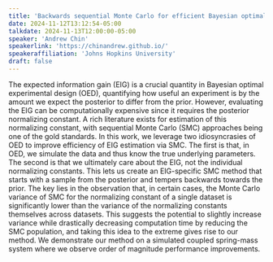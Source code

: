 ```yaml
---
title: 'Backwards sequential Monte Carlo for efficient Bayesian optimal experimental design'
date: 2024-11-12T13:12:54-05:00
talkdate: 2024-11-13T12:00:00-05:00
speaker: 'Andrew Chin'
speakerlink: 'https://chinandrew.github.io/'
speakeraffiliation: 'Johns Hopkins University'
draft: false
---
```


The expected information gain (EIG) is a crucial quantity in Bayesian optimal experimental design (OED), quantifying how useful an experiment is by the amount we expect the posterior to differ from the prior. However, evaluating the EIG can be computationally expensive since it requires the posterior normalizing constant. A rich literature exists for estimation of this normalizing constant, with sequential Monte Carlo (SMC) approaches being one of the gold standards. In this work, we leverage two idiosyncrasies of OED to improve efficiency of EIG estimation via SMC. The first is that, in OED, we simulate the data and thus know the true underlying parameters. The second is that we ultimately care about the EIG, not the individual normalizing constants. This lets us create an EIG-specific SMC method that starts with a sample from the posterior and tempers backwards towards the prior. The key lies in the observation that, in certain cases, the Monte Carlo variance of SMC for the normalizing constant of a single dataset is significantly lower than the variance of the normalizing constants themselves across datasets. This suggests the potential to slightly increase variance while drastically decreasing computation time by reducing the SMC population, and taking this idea to the extreme gives rise to our method. We demonstrate our method on a simulated coupled spring-mass system where we observe order of magnitude performance improvements.